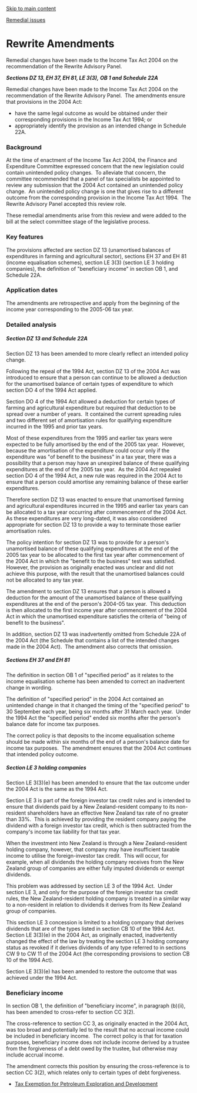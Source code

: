 [Skip to main content](#main-content-tt)

[Remedial issues](/new-legislation/act-articles/taxation-base-maintenance-and-miscellaneous-provisions-act-2005/remedial-issues "Remedial issues")

Rewrite Amendments
==================

Remedial changes have been made to the Income Tax Act 2004 on the recommendation of the Rewrite Advisory Panel.

_**Sections DZ 13, EH 37, EH 81, LE 3(3),**_ _**OB 1 and Schedule 22A**_

Remedial changes have been made to the Income Tax Act 2004 on the recommendation of the Rewrite Advisory Panel.  The amendments ensure that provisions in the 2004 Act:

*   have the same legal outcome as would be obtained under their corresponding provisions in the Income Tax Act 1994; or
*   appropriately identify the provision as an intended change in Schedule 22A.

### Background

At the time of enactment of the Income Tax Act 2004, the Finance and Expenditure Committee expressed concern that the new legislation could contain unintended policy changes.  To alleviate that concern, the committee recommended that a panel of tax specialists be appointed to review any submission that the 2004 Act contained an unintended policy change.  An unintended policy change is one that gives rise to a different outcome from the corresponding provision in the Income Tax Act 1994.  The Rewrite Advisory Panel accepted this review role.

These remedial amendments arise from this review and were added to the bill at the select committee stage of the legislative process.

### Key features

The provisions affected are section DZ 13 (unamortised balances of expenditures in farming and agricultural sector), sections EH 37 and EH 81 (income equalisation schemes), section LE 3(3) (section LE 3 holding companies), the definition of "beneficiary income" in section OB 1, and Schedule 22A.

### Application dates

The amendments are retrospective and apply from the beginning of the income year corresponding to the 2005-06 tax year.

### Detailed analysis

##### _Section DZ 13 and Schedule 22A_

Section DZ 13 has been amended to more clearly reflect an intended policy change. 

Following the repeal of the 1994 Act, section DZ 13 of the 2004 Act was introduced to ensure that a person can continue to be allowed a deduction for the unamortised balance of certain types of expenditure to which section DO 4 of the 1994 Act applied.

Section DO 4 of the 1994 Act allowed a deduction for certain types of farming and agricultural expenditure but required that deduction to be spread over a number of years.  It contained the current spreading rules and two different set of amortisation rules for qualifying expenditure incurred in the 1995 and prior tax years. 

Most of these expenditures from the 1995 and earlier tax years were expected to be fully amortised by the end of the 2005 tax year.  However, because the amortisation of the expenditure could occur only if the expenditure was "of benefit to the business" in a tax year, there was a possibility that a person may have an unexpired balance of these qualifying expenditures at the end of the 2005 tax year.  As the 2004 Act repealed section DO 4 of the 1994 Act, a new rule was required in the 2004 Act to ensure that a person could amortise any remaining balance of these earlier expenditures.

Therefore section DZ 13 was enacted to ensure that unamortised farming and agricultural expenditures incurred in the 1995 and earlier tax years can be allocated to a tax year occurring after commencement of the 2004 Act.  As these expenditures are very long-dated, it was also considered appropriate for section DZ 13 to provide a way to terminate those earlier amortisation rules.

The policy intention for section DZ 13 was to provide for a person's unamortised balance of these qualifying expenditures at the end of the 2005 tax year to be allocated to the first tax year after commencement of the 2004 Act in which the "benefit to the business" test was satisfied.  However, the provision as originally enacted was unclear and did not achieve this purpose, with the result that the unamortised balances could not be allocated to any tax year.

The amendment to section DZ 13 ensures that a person is allowed a deduction for the amount of the unamortised balance of these qualifying expenditures at the end of the person's 2004-05 tax year.  This deduction is then allocated to the first income year after commencement of the 2004 Act in which the unamortised expenditure satisfies the criteria of "being of benefit to the business".

In addition, section DZ 13 was inadvertently omitted from Schedule 22A of the 2004 Act (the Schedule that contains a list of the intended changes made in the 2004 Act).  The amendment also corrects that omission.

##### _Sections EH 37 and EH 81_

The definition in section OB 1 of "specified period" as it relates to the income equalisation scheme has been amended to correct an inadvertent change in wording.

The definition of "specified period" in the 2004 Act contained an unintended change in that it changed the timing of the "specified period" to 30 September each year, being six months after 31 March each year.  Under the 1994 Act the "specified period" ended six months after the person's balance date for income tax purposes. 

The correct policy is that deposits to the income equalisation scheme should be made within six months of the end of a person's balance date for income tax purposes.  The amendment ensures that the 2004 Act continues that intended policy outcome.

##### _Section LE 3 holding companies_

Section LE 3(3)(e) has been amended to ensure that the tax outcome under the 2004 Act is the same as the 1994 Act.

Section LE 3 is part of the foreign investor tax credit rules and is intended to ensure that dividends paid by a New Zealand-resident company to its non-resident shareholders have an effective New Zealand tax rate of no greater than 33%.  This is achieved by providing the resident company paying the dividend with a foreign investor tax credit, which is then subtracted from the company's income tax liability for that tax year.

When the investment into New Zealand is through a New Zealand-resident holding company, however, that company may have insufficient taxable income to utilise the foreign-investor tax credit.  This will occur, for example, when all dividends the holding company receives from the New Zealand group of companies are either fully imputed dividends or exempt dividends.

This problem was addressed by section LE 3 of the 1994 Act.  Under section LE 3, and only for the purpose of the foreign investor tax credit rules, the New Zealand-resident holding company is treated in a similar way to a non-resident in relation to dividends it derives from its New Zealand group of companies.

This section LE 3 concession is limited to a holding company that derives dividends that are of the types listed in section CB 10 of the 1994 Act.  Section LE 3(3)(e) in the 2004 Act, as originally enacted, inadvertently changed the effect of the law by treating the section LE 3 holding company status as revoked if it derives dividends of any type referred to in sections CW 9 to CW 11 of the 2004 Act (the corresponding provisions to section CB 10 of the 1994 Act).

Section LE 3(3)(e) has been amended to restore the outcome that was achieved under the 1994 Act.

### Beneficiary income

In section OB 1, the definition of "beneficiary income", in paragraph (b)(ii), has been amended to cross-refer to section CC 3(2).

The cross-reference to section CC 3, as originally enacted in the 2004 Act, was too broad and potentially led to the result that no accrual income could be included in beneficiary income.  The correct policy is that for taxation purposes, beneficiary income does not include income derived by a trustee from the forgiveness of a debt owed by the trustee, but otherwise may include accrual income.

The amendment corrects this position by ensuring the cross-reference is to section CC 3(2), which relates only to certain types of debt forgiveness.

*   [Tax Exemption for Petroleum Exploration and Development](/new-legislation/act-articles/taxation-base-maintenance-and-miscellaneous-provisions-act-2005/remedial-issues/rewrite-amendments/tax-exemption-for-petroleum-exploration-and-development "Tax Exemption for Petroleum Exploration and Development")